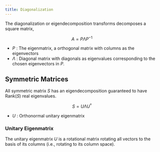 ```yaml
---
title: Diagonalization
---
```


The diagonalization or eigendecomposition transforms decomposes a square matrix,

$$
A = P\Lambda P^{-1}
$$

* $P$ : The eigenmatrix, a orthogonal matrix with columns as the eigenvectors
* $\Lambda$ : Diagonal matrix with diagonals as eigenvalues corresponding to the chosen eigenvectors in $P$.

## Symmetric Matrices
All symmetric matrix $S$ has an eigendecomposition guaranteed to have $\text{Rank} (S)$ real eigenvalues.

$$
S = U \Lambda U^\dagger
$$

* $U$ : Orthonormal unitary eigenmatrix

### Unitary Eigenmatrix

The unitary eigenmatrix $U$ is a rotational matrix rotating all vectors to the basis of its columns (i.e., rotating to its column space).